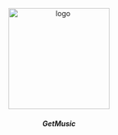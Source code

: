 <p align="center">
  <img width="200" src="https://github.com/derhnyel/getmusic/blob/build-engine/assets/logo.jpg?raw=true" alt="logo">
</p>

##### <div align ="center">*GetMusic*</div>